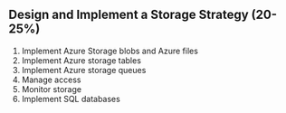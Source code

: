 ## Design and Implement a Storage Strategy (20-25%)

1. Implement Azure Storage blobs and Azure files
2. Implement Azure storage tables
3. Implement Azure storage queues
4. Manage access
5. Monitor storage
6. Implement SQL databases